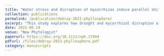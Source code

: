 ```yaml
---
title: "Water stress and disruption of mycorrhizas induce parallel shifts in phyllosphere microbial communities in two unrelated host plants"
collection: publications
permalink: /publication/debray-2021-phyllosphere/
excerpt: "This study explores how drought and mycorrhizal disruption affect leaf-associated microbial communities across plant species."
date: 2021-06-14
venue: "New Phytologist"
paperurl: https://doi.org/10.1111/nph.17494
pdfurl: /files/debray-2021-phyllosphere.pdf
category: manuscripts
---
```

